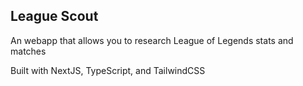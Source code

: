 ## League Scout

An webapp that allows you to research League of Legends stats and matches

Built with NextJS, TypeScript, and TailwindCSS
